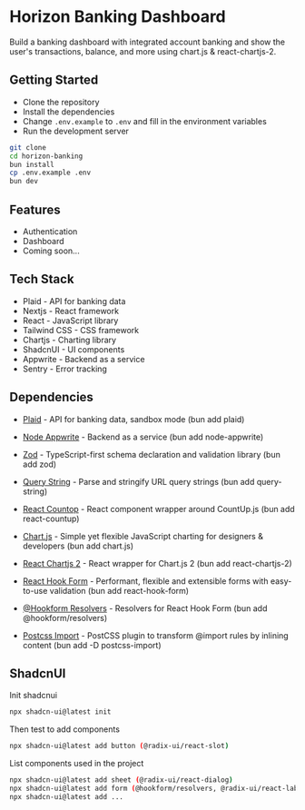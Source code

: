 # Horizon Banking Dashboard

Build a banking dashboard with integrated account banking and show the user's transactions, balance, and more using chart.js & react-chartjs-2.

<!-- Image goes here -->

## Getting Started

-  Clone the repository
-  Install the dependencies
-  Change `.env.example` to `.env` and fill in the environment variables
-  Run the development server

```bash
git clone
cd horizon-banking
bun install
cp .env.example .env
bun dev
```

## Features

-  Authentication
-  Dashboard
-  Coming soon...

## Tech Stack

-  Plaid - API for banking data
-  Nextjs - React framework
-  React - JavaScript library
-  Tailwind CSS - CSS framework
-  Chartjs - Charting library
-  ShadcnUI - UI components
-  Appwrite - Backend as a service
-  Sentry - Error tracking

## Dependencies

-  [Plaid](https://plaid.com/) - API for banking data, sandbox mode (bun add plaid)
-  [Node Appwrite](https://appwrite.io/) - Backend as a service (bun add node-appwrite)
-  [Zod](https://www.npmjs.com/package/zod) - TypeScript-first schema declaration and validation library (bun add zod)

-  [Query String](https://www.npmjs.com/package/query-string) - Parse and stringify URL query strings (bun add query-string)
-  [React Countop](https://www.npmjs.com/package/react-countup) - React component wrapper around CountUp.js (bun add react-countup)
-  [Chart.js](https://www.chartjs.org/) - Simple yet flexible JavaScript charting for designers & developers (bun add chart.js)
-  [React Chartjs 2](https://www.npmjs.com/package/react-chartjs-2) - React wrapper for Chart.js 2 (bun add react-chartjs-2)
-  [React Hook Form](https://react-hook-form.com/) - Performant, flexible and extensible forms with easy-to-use validation (bun add react-hook-form)
-  [@Hookform Resolvers](https://www.npmjs.com/package/@hookform/resolvers) - Resolvers for React Hook Form (bun add @hookform/resolvers)

-  [Postcss Import](https://www.npmjs.com/package/postcss-import) - PostCSS plugin to transform @import rules by inlining content (bun add -D postcss-import)

## ShadcnUI

Init shadcnui

```bash
npx shadcn-ui@latest init
```

Then test to add components

```bash
npx shadcn-ui@latest add button (@radix-ui/react-slot)
```

List components used in the project

```bash
npx shadcn-ui@latest add sheet (@radix-ui/react-dialog)
npx shadcn-ui@latest add form (@hookform/resolvers, @radix-ui/react-label, react-hook-form)
npx shadcn-ui@latest add ...
```
